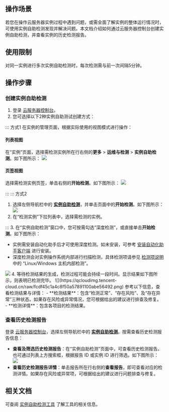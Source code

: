 ## 操作场景
若您在操作云服务器实例过程中遇到问题，或需全面了解实例的整体运行情况时，可使用实例自助检测发现并解决问题。本文档介绍如何通过云服务器控制台创建实例自助检测，并查看实例的历史检测报告。

## 使用限制
对同一实例进行多次实例自助检测时，每次检测需与前一次间隔5分钟。

## 操作步骤

### 创建实例自助检测
1. 登录 [云服务器控制台](https://console.cloud.tencent.com/cvm/instance/index?rid=1)。
2. 您可选择以下2种实例自助测试创建方式：
<dx-tabs>
::: 方式1
在实例的管理页面，根据实际使用的视图模式进行操作：

#### 列表视图
在“实例”页面，选择需检测实例所在行右侧的**更多** > **运维与检测** > **实例自助检测**。如下图所示：
![](https://main.qcloudimg.com/raw/f13ffa5d5750621c2bea0719db231995.png)


#### 页签视图
选择需检测实例页签，单击右侧的**开始检测**。如下图所示：
![](https://qcloudimg.tencent-cloud.cn/raw/48b991c1a1309653fb83ff098a7e5721.png)

:::
::: 方式2
1. 选择左侧导航栏中的 **[实例自助检测](https://console.cloud.tencent.com/cvm/diagnosis/index?rid=1)**，并单击页面中的**开始检测**。如下图所示：
![](https://qcloudimg.tencent-cloud.cn/raw/a6c8d0fe711bbfc00848fd8769b34fb3.png)
2. 在“检测实例”下拉列表中，选择需检测的实例。

:::
</dx-tabs>
3. 在“实例自助检测”窗口中，您可按需勾选“深度检测”，或直接单击**开始检测**。如下图所示：
<dx-alert infotype="explain" title="">
- 实例需安装自动化助手后才可使用深度检测。如未安装，可参考 [安装自动化助手客户端](https://cloud.tencent.com/document/product/1340/51945) 进行安装。
- 深度检测会对实例操作系统内部进行扫描检测，具体检测项请参见 [检测项说明](https://cloud.tencent.com/document/product/213/56784#.E6.A3.80.E6.B5.8B.E9.A1.B9.E8.AF.B4.E6.98.8E) 中的 “Linux/Windows 主机内部检测”。
</dx-alert>
<img src="https://qcloudimg.tencent-cloud.cn/raw/1baca8c1a5c4857e23296996f737f912.png"/>
4. 等待检测结果的生成，检测过程可能会持续一段时间。显示结果如下图所示，则表明已检测完毕。
![](https://qcloudimg.tencent-cloud.cn/raw/fcdf45c1a4c8f50a57891100abe56492.png)
参考以下信息，查看检测结果与详情：
 - **检测结果**：包含“检测正常”、“存在风险”、及“存在异常”三种状态。如果存在风险或异常情况，您可根据给出的建议进行排查及修复。
 - **检测详情**：包含各项目的检测结果。

### 查看历史检测报告
登录 [云服务器控制台](https://console.cloud.tencent.com/cvm/instance/index?rid=1)，选择左侧导航栏中的 **[实例自助检测](https://console.cloud.tencent.com/cvm/diagnosis/)**。按需查看历史检测报告信息：
- **查看及筛选历史检测报告**：在“实例自助检测”页面中，可查看历史检测报告。也可通过列表上方搜索框，根据报告 ID 或实例 ID 进行筛选。如下图所示：
![](https://main.qcloudimg.com/raw/0d285c7a08c1ed41b4a5587002b45b50.png)
- **查看历史检测报告详情**：单击报告所在行右侧的**查看报告**，即可查看对应的检测详情。如果存在风险或异常项，可根据给出的建议进行问题排查与修复。

## 相关文档
可查阅 [实例自助检测工具](https://cloud.tencent.com/document/product/213/56784) 了解工具的相关信息。
